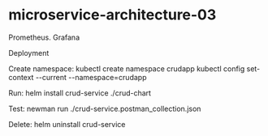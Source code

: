 # microservice-architecture-03
Prometheus. Grafana

Deployment

Create namespace:
    kubectl create namespace crudapp
    kubectl config set-context --current --namespace=crudapp

Run:
    helm install crud-service ./crud-chart

Test:
    newman run ./crud-service.postman_collection.json

Delete: 
    helm uninstall crud-service
